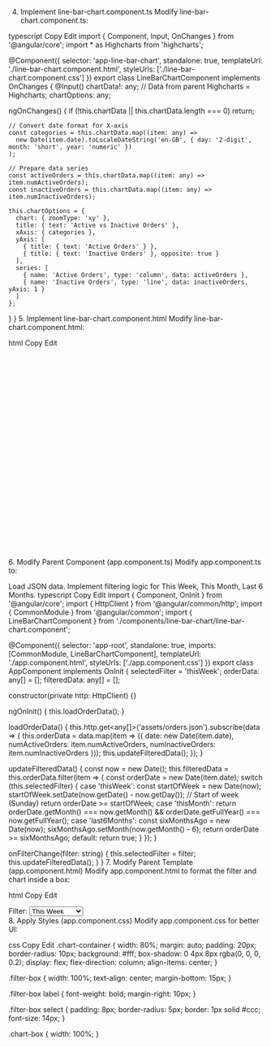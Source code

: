 4. Implement line-bar-chart.component.ts
Modify line-bar-chart.component.ts:

typescript
Copy
Edit
import { Component, Input, OnChanges } from '@angular/core';
import * as Highcharts from 'highcharts';

@Component({
  selector: 'app-line-bar-chart',
  standalone: true,
  templateUrl: './line-bar-chart.component.html',
  styleUrls: ['./line-bar-chart.component.css']
})
export class LineBarChartComponent implements OnChanges {
  @Input() chartData!: any;  // Data from parent
  Highcharts = Highcharts;
  chartOptions: any;

  ngOnChanges() {
    if (!this.chartData || this.chartData.length === 0) return;

    // Convert date format for X-axis
    const categories = this.chartData.map((item: any) =>
      new Date(item.date).toLocaleDateString('en-GB', { day: '2-digit', month: 'short', year: 'numeric' })
    );

    // Prepare data series
    const activeOrders = this.chartData.map((item: any) => item.numActiveOrders);
    const inactiveOrders = this.chartData.map((item: any) => item.numInactiveOrders);

    this.chartOptions = {
      chart: { zoomType: 'xy' },
      title: { text: 'Active vs Inactive Orders' },
      xAxis: { categories },
      yAxis: [
        { title: { text: 'Active Orders' } },
        { title: { text: 'Inactive Orders' }, opposite: true }
      ],
      series: [
        { name: 'Active Orders', type: 'column', data: activeOrders },
        { name: 'Inactive Orders', type: 'line', data: inactiveOrders, yAxis: 1 }
      ]
    };
  }
}
5. Implement line-bar-chart.component.html
Modify line-bar-chart.component.html:

html
Copy
Edit
<div *ngIf="chartOptions">
  <highcharts-chart
    [Highcharts]="Highcharts"
    [options]="chartOptions"
    style="width: 100%; height: 400px; display: block;">
  </highcharts-chart>
</div>
6. Modify Parent Component (app.component.ts)
Modify app.component.ts to:

Load JSON data.
Implement filtering logic for This Week, This Month, Last 6 Months.
typescript
Copy
Edit
import { Component, OnInit } from '@angular/core';
import { HttpClient } from '@angular/common/http';
import { CommonModule } from '@angular/common';
import { LineBarChartComponent } from './components/line-bar-chart/line-bar-chart.component';

@Component({
  selector: 'app-root',
  standalone: true,
  imports: [CommonModule, LineBarChartComponent],
  templateUrl: './app.component.html',
  styleUrls: ['./app.component.css']
})
export class AppComponent implements OnInit {
  selectedFilter = 'thisWeek';
  orderData: any[] = [];
  filteredData: any[] = [];

  constructor(private http: HttpClient) {}

  ngOnInit() {
    this.loadOrderData();
  }

  loadOrderData() {
    this.http.get<any[]>('assets/orders.json').subscribe(data => {
      this.orderData = data.map(item => ({
        date: new Date(item.date),
        numActiveOrders: item.numActiveOrders,
        numInactiveOrders: item.numInactiveOrders
      }));
      this.updateFilteredData();
    });
  }

  updateFilteredData() {
    const now = new Date();
    this.filteredData = this.orderData.filter(item => {
      const orderDate = new Date(item.date);
      switch (this.selectedFilter) {
        case 'thisWeek':
          const startOfWeek = new Date(now);
          startOfWeek.setDate(now.getDate() - now.getDay()); // Start of week (Sunday)
          return orderDate >= startOfWeek;
        case 'thisMonth':
          return orderDate.getMonth() === now.getMonth() && orderDate.getFullYear() === now.getFullYear();
        case 'last6Months':
          const sixMonthsAgo = new Date(now);
          sixMonthsAgo.setMonth(now.getMonth() - 6);
          return orderDate >= sixMonthsAgo;
        default:
          return true;
      }
    });
  }

  onFilterChange(filter: string) {
    this.selectedFilter = filter;
    this.updateFilteredData();
  }
}
7. Modify Parent Template (app.component.html)
Modify app.component.html to format the filter and chart inside a box:

html
Copy
Edit
<div class="chart-container">
  <div class="filter-box">
    <label for="filter">Filter: </label>
    <select id="filter" (change)="onFilterChange($event.target.value)">
      <option value="thisWeek">This Week</option>
      <option value="thisMonth">This Month</option>
      <option value="last6Months">Last 6 Months</option>
    </select>
  </div>

  <div class="chart-box">
    <app-line-bar-chart [chartData]="filteredData"></app-line-bar-chart>
  </div>
</div>
8. Apply Styles (app.component.css)
Modify app.component.css for better UI:

css
Copy
Edit
.chart-container {
  width: 80%;
  margin: auto;
  padding: 20px;
  border-radius: 10px;
  background: #fff;
  box-shadow: 0 4px 8px rgba(0, 0, 0, 0.2);
  display: flex;
  flex-direction: column;
  align-items: center;
}

.filter-box {
  width: 100%;
  text-align: center;
  margin-bottom: 15px;
}

.filter-box label {
  font-weight: bold;
  margin-right: 10px;
}

.filter-box select {
  padding: 8px;
  border-radius: 5px;
  border: 1px solid #ccc;
  font-size: 14px;
}

.chart-box {
  width: 100%;
}
 
